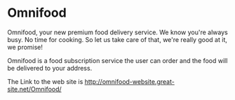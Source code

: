 # Omnifood
Omnifood, your new premium food delivery service. We know you're always busy. No time for cooking. So let us take care of that, we're really good at it, we promise!

Omnifood is a food subscription service the user can order and the food will be delivered to your address.

The Link to the web site is http://omnifood-website.great-site.net/Omnifood/
